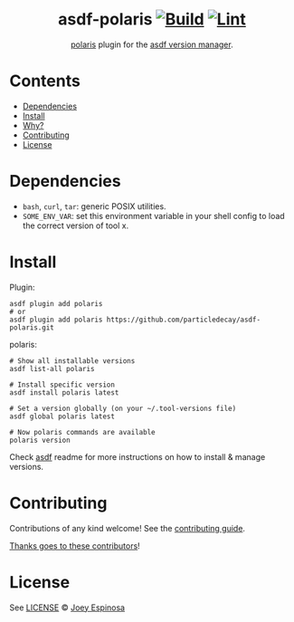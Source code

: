 <div align="center">

# asdf-polaris [![Build](https://github.com/particledecay/asdf-polaris/actions/workflows/build.yml/badge.svg)](https://github.com/particledecay/asdf-polaris/actions/workflows/build.yml) [![Lint](https://github.com/particledecay/asdf-polaris/actions/workflows/lint.yml/badge.svg)](https://github.com/particledecay/asdf-polaris/actions/workflows/lint.yml)


[polaris](https://github.com/FairwindsOps/polaris) plugin for the [asdf version manager](https://asdf-vm.com).

</div>

# Contents

- [Dependencies](#dependencies)
- [Install](#install)
- [Why?](#why)
- [Contributing](#contributing)
- [License](#license)

# Dependencies

- `bash`, `curl`, `tar`: generic POSIX utilities.
- `SOME_ENV_VAR`: set this environment variable in your shell config to load the correct version of tool x.

# Install

Plugin:

```shell
asdf plugin add polaris
# or
asdf plugin add polaris https://github.com/particledecay/asdf-polaris.git
```

polaris:

```shell
# Show all installable versions
asdf list-all polaris

# Install specific version
asdf install polaris latest

# Set a version globally (on your ~/.tool-versions file)
asdf global polaris latest

# Now polaris commands are available
polaris version
```

Check [asdf](https://github.com/asdf-vm/asdf) readme for more instructions on how to
install & manage versions.

# Contributing

Contributions of any kind welcome! See the [contributing guide](contributing.md).

[Thanks goes to these contributors](https://github.com/particledecay/asdf-polaris/graphs/contributors)!

# License

See [LICENSE](LICENSE) © [Joey Espinosa](https://github.com/particledecay/)

